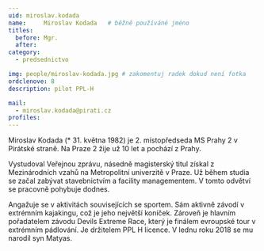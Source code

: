 ```yaml
---
uid: miroslav.kodada
name:     Miroslav Kodada  	# běžně používáné jméno
titles:
  before: Mgr.
  after: 
category:
  - predsednictvo

img: people/miroslav-kodada.jpg # zakomentuj radek dokud není fotka
ordclenove: 8
description: pilot PPL-H

mail:
  - miroslav.kodada@pirati.cz
profiles:
---
```

Miroslav Kodada (* 31. května 1982) je 2. místopředseda MS Prahy 2 v Pirátské straně. Na Praze 2 žije už 10 let a pochází z Prahy.

Vystudoval Veřejnou zprávu, násedně magisterský titul získal z Mezinárodních vzahů na Metropolitní univerzitě v Praze. Už během studia se začal zabývat stavebnictvím a facility managementem. V tomto odvětví se pracovně pohybuje dodnes.

Angažuje se v aktivitách souvisejících se sportem. Sám aktivně závodí v extrémním kajakingu, což je jeho největší koníček. Zároveň je hlavním pořadatelem závodu Devils Extreme Race, který je finálem evroupské tour v extrémním pádlování. Je držitelem PPL H licence. V lednu roku 2018 se mu narodil syn Matyas.

